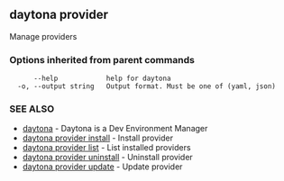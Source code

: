 ## daytona provider

Manage providers

### Options inherited from parent commands

```
      --help            help for daytona
  -o, --output string   Output format. Must be one of (yaml, json)
```

### SEE ALSO

* [daytona](daytona.md)	 - Daytona is a Dev Environment Manager
* [daytona provider install](daytona_provider_install.md)	 - Install provider
* [daytona provider list](daytona_provider_list.md)	 - List installed providers
* [daytona provider uninstall](daytona_provider_uninstall.md)	 - Uninstall provider
* [daytona provider update](daytona_provider_update.md)	 - Update provider

